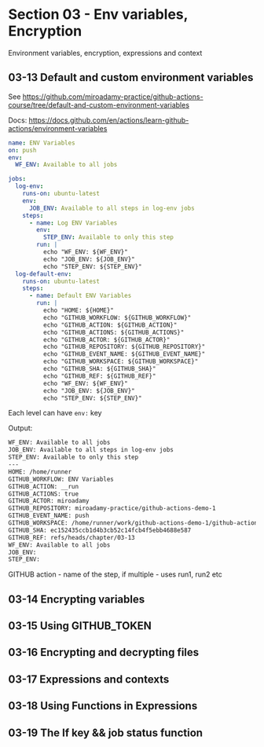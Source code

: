 # Section 03 - Env variables, Encryption

Environment variables, encryption, expressions and context

## 03-13 Default and custom environment variables

See <https://github.com/miroadamy-practice/github-actions-course/tree/default-and-custom-environment-variables>

Docs: <https://docs.github.com/en/actions/learn-github-actions/environment-variables>

```yaml
name: ENV Variables 
on: push 
env: 
  WF_ENV: Available to all jobs 

jobs: 
  log-env:
    runs-on: ubuntu-latest
    env:
      JOB_ENV: Available to all steps in log-env jobs
    steps:
      - name: Log ENV Variables 
        env: 
          STEP_ENV: Available to only this step 
        run: |
          echo "WF_ENV: ${WF_ENV}"
          echo "JOB_ENV: ${JOB_ENV}"
          echo "STEP_ENV: ${STEP_ENV}"
  log-default-env: 
    runs-on: ubuntu-latest
    steps:
      - name: Default ENV Variables 
        run: |
          echo "HOME: ${HOME}"
          echo "GITHUB_WORKFLOW: ${GITHUB_WORKFLOW}"
          echo "GITHUB_ACTION: ${GITHUB_ACTION}"
          echo "GITHUB_ACTIONS: ${GITHUB_ACTIONS}"
          echo "GITHUB_ACTOR: ${GITHUB_ACTOR}"
          echo "GITHUB_REPOSITORY: ${GITHUB_REPOSITORY}"
          echo "GITHUB_EVENT_NAME: ${GITHUB_EVENT_NAME}"
          echo "GITHUB_WORKSPACE: ${GITHUB_WORKSPACE}"
          echo "GITHUB_SHA: ${GITHUB_SHA}"
          echo "GITHUB_REF: ${GITHUB_REF}"
          echo "WF_ENV: ${WF_ENV}"
          echo "JOB_ENV: ${JOB_ENV}"
          echo "STEP_ENV: ${STEP_ENV}"
```

Each level can have `env:` key

Output:

```sh
WF_ENV: Available to all jobs
JOB_ENV: Available to all steps in log-env jobs
STEP_ENV: Available to only this step
---
HOME: /home/runner
GITHUB_WORKFLOW: ENV Variables
GITHUB_ACTION: __run
GITHUB_ACTIONS: true
GITHUB_ACTOR: miroadamy
GITHUB_REPOSITORY: miroadamy-practice/github-actions-demo-1
GITHUB_EVENT_NAME: push
GITHUB_WORKSPACE: /home/runner/work/github-actions-demo-1/github-actions-demo-1
GITHUB_SHA: ec152435ccb1d4b3cb52c14fcb4f5ebb4688e587
GITHUB_REF: refs/heads/chapter/03-13
WF_ENV: Available to all jobs
JOB_ENV: 
STEP_ENV: 
```

GITHUB action - name of the step, if multiple - uses run1, run2 etc
## 03-14 Encrypting variables

## 03-15 Using GITHUB_TOKEN 

## 03-16 Encrypting and decrypting files


## 03-17 Expressions and contexts


## 03-18 Using Functions in Expressions

## 03-19 The If key && job status function



